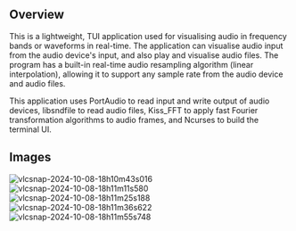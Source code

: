 ## Overview

This is a lightweight, TUI application used for visualising audio in frequency bands or waveforms in real-time. The application can visualise audio input from the audio device's input, and also play and visualise audio files. The program has a built-in real-time audio resampling algorithm (linear interpolation), allowing it to support any sample rate from the audio device and audio files.

This application uses PortAudio to read input and write output of audio devices, libsndfile to read audio files, Kiss_FFT to apply fast Fourier transformation algorithms to audio frames, and Ncurses to build the terminal UI.

## Images
![vlcsnap-2024-10-08-18h10m43s016](https://github.com/user-attachments/assets/d794f0eb-f8bd-470a-9d56-25d56da30443)
![vlcsnap-2024-10-08-18h11m11s580](https://github.com/user-attachments/assets/104c0bb7-bb60-4e42-8588-c8a9585988e4)
![vlcsnap-2024-10-08-18h11m25s188](https://github.com/user-attachments/assets/98b8a252-a657-4a0a-b191-bd5faac329ad)
![vlcsnap-2024-10-08-18h11m36s622](https://github.com/user-attachments/assets/2ceb6b46-e54d-4334-abff-738e4279fce2)
![vlcsnap-2024-10-08-18h11m55s748](https://github.com/user-attachments/assets/c7d49bf7-3199-48ed-86b4-7ff64ec174c6)
